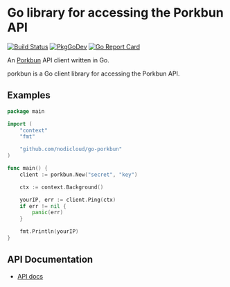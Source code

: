 # Go library for accessing the Porkbun API

[![Build Status](https://github.com/nodicloud/go-porkbun/workflows/Main/badge.svg?branch=master)](https://github.com/nodicloud/go-porkbun/actions)
[![PkgGoDev](https://pkg.go.dev/badge/github.com/nodicloud/go-porkbun)](https://pkg.go.dev/github.com/nodicloud/go-porkbun)
[![Go Report Card](https://goreportcard.com/badge/github.com/nodicloud/go-porkbun)](https://goreportcard.com/report/github.com/nodicloud/go-porkbun)

An [Porkbun](https://porkbun.com) API client written in Go.

porkbun is a Go client library for accessing the Porkbun API.

## Examples

```go
package main

import (
	"context"
	"fmt"

	"github.com/nodicloud/go-porkbun"
)

func main() {
	client := porkbun.New("secret", "key")

	ctx := context.Background()

	yourIP, err := client.Ping(ctx)
	if err != nil {
		panic(err)
	}

	fmt.Println(yourIP)
}
```

## API Documentation

- [API docs](https://porkbun.com/api/json/v3/documentation)
